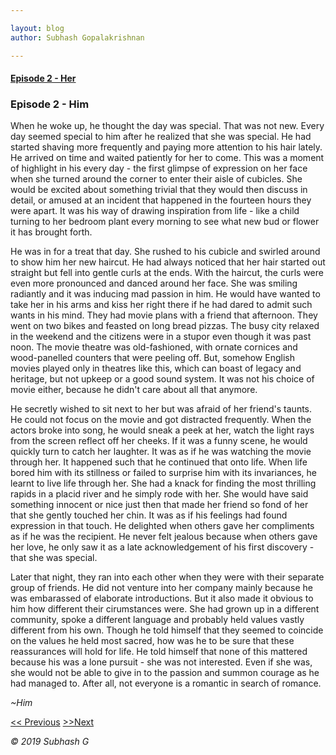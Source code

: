 ```yaml
---

layout: blog
author: Subhash Gopalakrishnan

---
```


#### [Episode 2 - Her](her_2.md)

### Episode 2 - Him

When he woke up, he thought the day was special. That was not new. Every day seemed special to him after he realized that she was special. He had started shaving more frequently and paying more attention to his hair lately. He arrived on time and waited patiently for her to come. This was a moment of highlight in his every day -  the first glimpse of expression on her face when she turned around the corner to enter their aisle of cubicles. She would be excited about something trivial that they would then discuss in detail, or amused at an incident that happened in the fourteen hours they were apart. It was his way of drawing inspiration from life - like a child turning to her bedroom plant every morning to see what new bud or flower it has brought forth.

He was in for a treat that day. She rushed to his cubicle and swirled around to show him her new haircut. He had always noticed that her hair started out straight but fell into gentle curls at the ends. With the haircut, the curls were even more pronounced and danced around her face. She was smiling radiantly and it was inducing mad passion in him. He would have wanted to take her in his arms and kiss her right there if he had dared to admit such wants in his mind. They had movie plans with a friend that afternoon. They went on two bikes and feasted on long bread pizzas. The busy city relaxed in the weekend and the citizens were in a stupor even though it was past noon. The movie theatre was old-fashioned, with ornate cornices and wood-panelled counters that were peeling off. But, somehow English movies played only in theatres like this, which can boast of legacy and heritage, but not upkeep or a good sound system. It was not his choice of movie either, because he didn't care about all that anymore.

He secretly wished to sit next to her but was afraid of her friend's taunts. He could not focus on the movie and got distracted frequently. When the actors broke into song, he would sneak a peek at her, watch the light rays from the screen reflect off her cheeks. If it was a funny scene, he would quickly turn to catch her laughter. It was as if he was watching the movie through her. It happened such that he continued that onto life. When life bored him with its stillness or failed to surprise him with its invariances, he learnt to live life through her. She had a knack for finding the most thrilling rapids in a placid river and he simply rode with her. She would have said something innocent or nice just then that made her friend so fond of her that she gently touched her chin. It was as if his feelings had found expression in that touch. He delighted when others gave her compliments as if he was the recipient. He never felt jealous because when others gave her love, he only saw it as a late acknowledgement of his first discovery - that she was special. 

Later that night, they ran into each other when they were with their separate group of friends. He did not venture into her company mainly because he was embarassed of elaborate introductions. But it also made it obvious to him how different their cirumstances were. She had grown up in a different community, spoke a different language and probably held values vastly different from his own. Though he told himself that they seemed to coincide on the values he held most sacred, how was he to be sure that these reassurances will hold for life. He told himself that none of this mattered because his was a lone pursuit - she was not interested. Even if she was, she would not be able to give in to the passion and summon courage as he had managed to. After all, not everyone is a romantic in search of romance.  

_~Him_

[<< Previous](her_2.md)                 [>>Next](doll_him.md)

_© 2019 Subhash G_